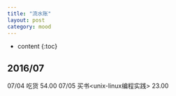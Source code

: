 ```yaml
---
title: "流水账"
layout: post
category: mood
---
```


* content
{:toc}


## 2016/07

07/04 吃货 54.00
07/05 买书<unix-linux编程实践> 23.00

